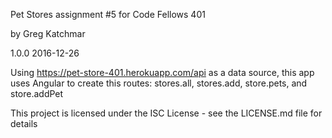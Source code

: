 Pet Stores assignment #5 for Code Fellows 401

by Greg Katchmar

1.0.0  2016-12-26

Using https://pet-store-401.herokuapp.com/api as a data source, this app uses Angular to create this routes: stores.all, stores.add, store.pets, and store.addPet

This project is licensed under the ISC License - see the LICENSE.md file for details